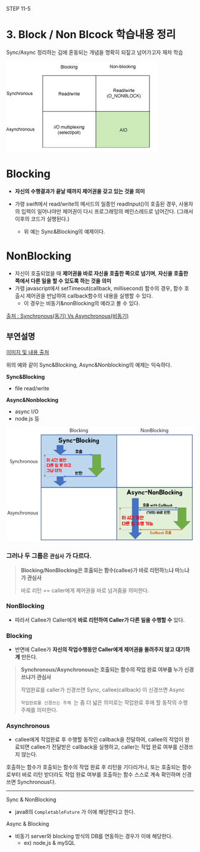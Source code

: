 STEP 11-5

# 3. Block / Non Blcock  학습내용 정리

Sync/Async 정리하는 김에 혼동되는 개념을 명확히 되짚고 넘어가고자 재차 학습



![그림](./images/step5/block-nonblock-sync-async.png)



# Blocking 

- **자신의 수행결과가 끝날 때까지 제어권을 갖고 있는 것을 의미**

- 가령 swift에서 read/write의 메서드의 일종인 readInput()이 호출된 경우, 사용자의 입력이 일어나야만 제어권이 다시 프로그래밍의 메인스레드로 넘어간다. (그래서 이후의 코드가 실행된다.)

  - 위 예는 Sync&Blocking의 예제이다.

  



# NonBlocking

- 자신이 호출되었을 때 **제어권을 바로 자신을 호출한 쪽으로 넘기며**, **자신을 호출한 쪽에서 다른 일을 할 수 있도록 하는 것을 의미**
- 가령 javascript에서 setTimeout(callback, millisecond) 함수의 경우, 함수 호출시 제어권을 반납하여 callback함수의 내용을 실행할 수 있다. 
  - 이 경우는 비동기&nonBlocking의 예라고 볼 수 있다.



[출처 : Synchronous(동기) Vs Asynchronous(비동기)](https://nesoy.github.io/articles/2017-01/Synchronized)



## 부연설명

[이미지 및 내용 출처](https://homoefficio.github.io/2017/02/19/Blocking-NonBlocking-Synchronous-Asynchronous/)

위의 예와 같이 Sync&Blocking, Async&Nonblocking의 예제는 익숙하다.

**Sync&Blocking**

- file read/write

**Async&Nonblocking**

- async I/O
- node.js 등

![그림](./images/step5/ibmMatrix.png)



### 그러나 두 그룹은 **`관심사`** 가 다르다.

> **Blocking/NonBlocking은 호출되는 함수(callee)가 바로 리턴하느냐 마느냐가 관심사**
>
> 바로 리턴 == caller에게 제어권을 바로 넘겨줌을 의미한다.

### NonBlocking

- 따라서 Callee가 Caller에게 **바로 리턴하여 Caller가 다른 일을 수행할 수** 있다.

### Blocking

- 반면에 Callee가 **자신의 작업수행동안 Caller에게 제어권을 돌려주지 않고 대기하게** 만든다.



> **Synchronous/Asynchronous는 호출되는 함수의 작업 완료 여부를 누가 신경쓰냐가 관심사**
>
> 작업완료를 caller가 신경쓰면 Sync, callee(callback) 이 신경쓰면 Async
>
> `작업완료를 신경쓰는 주체 `는 좀 더 넓은 의미로는 작업완료 후에 할 동작의 수행 주체를 의미한다.

###  Asynchronous 

-  callee에게 작업완료 후 수행할 동작인 callback을 전달하여, callee의 작업이 완료되면 callee가 전달받은 callback을 실행하고, caller는 작업 완료 여부를 신경쓰지 않는다.

호출하는 함수가 호출되는 함수의 작업 완료 후 리턴을 기다리거나, 또는 호출되는 함수로부터 바로 리턴 받더라도 작업 완료 여부를 호출하는 함수 스스로 계속 확인하며 신경쓰면 Synchronous다.





----





Sync & NonBlocking

- java8의 `CompletableFuture` 가 이에 해당한다고 한다.



Async & Blocking

- 비동기 server와 blocking 방식의 DB를 연동하는 경우가 이에 해당한다.
  - ex) node,js & mySQL